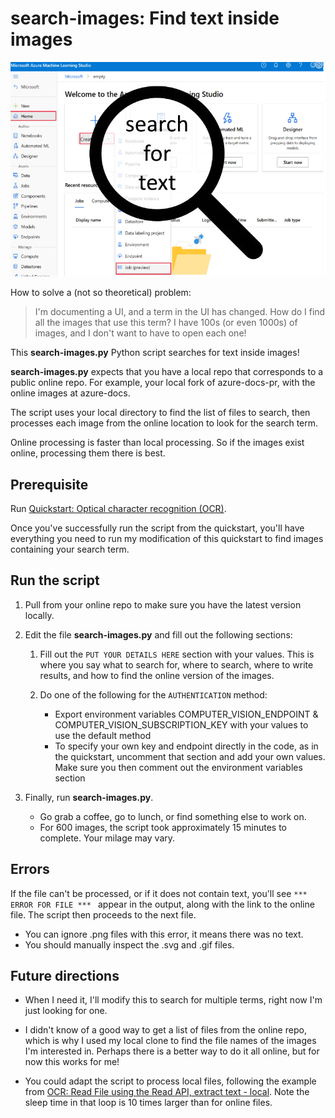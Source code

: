 # search-images: Find text inside images

![search-images](media/search-for-text.png)

How to solve a (not so theoretical) problem:

> I'm documenting a UI, and a term in the UI has changed.  How do I find all the images that use this term?  I have 100s (or even 1000s) of images, and I don't want to have to open each one!

This **search-images.py** Python script searches for text inside images!

**search-images.py** expects that you have a local repo that corresponds to a public online repo.  For example, your local fork of azure-docs-pr, with the online images at azure-docs.

The script uses your local directory to find the list of files to search, then processes each image from the online location to look for the search term.  

Online processing is faster than local processing.  So if the images exist online, processing them there is best.

## Prerequisite

Run [Quickstart: Optical character recognition (OCR)](https://docs.microsoft.com/en-us/azure/cognitive-services/computer-vision/quickstarts-sdk/client-library?tabs=visual-studio&pivots=programming-language-python
).  

Once you've successfully run the script from the quickstart, you'll have everything you need to run my modification of this quickstart to find images containing your search term.

## Run the script

1. Pull from your online repo to make sure you have the latest version locally.

1. Edit the file **search-images.py** and fill out the following sections:

    1. Fill out the `PUT YOUR DETAILS HERE` section with your values.  This is where you say what to search for, where to search, where to write results, and how to find the online version of the images.
    
    1. Do one of the following for the `AUTHENTICATION` method: 
        * Export  environment variables COMPUTER_VISION_ENDPOINT & COMPUTER_VISION_SUBSCRIPTION_KEY with your values to use the default method
        * To specify your own key and endpoint directly in the code, as in the quickstart, uncomment that section and add your own values. Make sure you then comment out the environment variables section

1. Finally, run **search-images.py**.
    * Go grab a coffee, go to lunch, or find something else to work on.  
    * For 600 images, the script took approximately 15 minutes to complete. Your milage may vary.

## Errors

If the file can't be processed, or if it does not contain text, you'll see `*** ERROR FOR FILE *** ` appear in the output, along with the link to the online file.  The script then proceeds to the next file.

* You can ignore .png files with this error, it means there was no text.
* You should manually inspect the .svg and .gif files.

## Future directions

* When I need it, I'll modify this to search for multiple terms, right now I'm just looking for one.

 * I didn't know of a good way to get a list of files from the online repo, which is why I used my local clone to find the file names of the images I'm interested in.  Perhaps there is a better way to do it all online, but for now this works for me!

* You could adapt the script to process local files, following the example from [OCR: Read File using the Read API, extract text - local](https://github.com/Azure-Samples/cognitive-services-quickstart-code/blob/master/python/ComputerVision/ComputerVisionQuickstart.py#L99). Note the sleep time in that loop is 10 times larger than for online files. 

